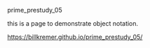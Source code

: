 prime_prestudy_05

this is a page to demonstrate object notation.

https://billkremer.github.io/prime_prestudy_05/